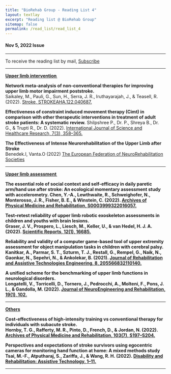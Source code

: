 ```yaml
---
title: "BioRehab Group - Reading List 4"
layout: textlay
excerpt: "Reading list @ BioRehab Group"
sitemap: false
permalink: /read_list/read_list_4
---
```


#### Nov 5, 2022 Issue  

--- 

To receive the reading list by mail, <a href="https://forms.gle/tnrR7bbEnf3SqjmLA"> Subscribe</a>

---

<b> <ins> Upper limb intervention  </ins> </b>

**Network meta-analysis of non-conventional therapies for improving upper limb motor impairment poststroke.** <br> Saikaley, M., Pauli, G., Sun, H., Serra, J. R., Iruthayarajah, J., & Teasell, R. (2022). [Stroke, STROKEAHA.122.040687.](https://doi.org/10.1161/STROKEAHA.122.040687.)

**Effectiveness of constraint induced  movement therapy (Cimt) in comparison with other therapeutic interventions in treatment of adult stroke patients: A systematic review.** Shilpshree P., Dr. P., Shreya B., Dr. G., & Trupti R., Dr. D. (2022). [International Journal of Science and Healthcare Research, 7(3), 358–365.](https://doi.org/10.52403/ijshr.20220748)

**The Effectiveness of Intense Neurorehabilitation of the Upper Limb after Stroke** <br> Benedek.I, Vanta.O (2022) [The European Federation of NeuroRehabilitation Societies](https://efnr.org/the-effectiveness-of-intense-neurorehabilitation-of-the-upper-limb-after-stroke/)

--- 
 
<b> <ins> Upper limb assessment  

**The essential role of social context and self-efficacy in daily paretic arm/hand use after stroke: An ecological momentary assessment study with accelerometry.** Chen, Y.-A., Lewthwaite, R., Schweighofer, N., Monterosso, J. R., Fisher, B. E., & Winstein, C. (2022). [Archives of Physical Medicine and Rehabilitation, S0003999322016057.](https://doi.org/10.1016/j.apmr.2022.09.003)

**Test–retest reliability of upper limb robotic exoskeleton assessments in children and youths with brain lesions.** <br> Graser, J. V., Prospero, L., Liesch, M., Keller, U., & van Hedel, H. J. A. (2022). [Scientific Reports, 12(1), 16685.](https://doi.org/10.1038/s41598-022-20588-8)

**Reliability and validity of a computer game-based tool of upper extremity assessment for object manipulation tasks in children with cerebral palsy.** Kanitkar, A., Parmar, S. T., Szturm, T. J., Restall, G., Rempel, G., Naik, N., Gaonkar, N., Sepehri, N., & Ankolekar, B. (2021). [Journal of Rehabilitation and Assistive Technologies Engineering, 8, 205566832110140.](https://doi.org/10.1177/20556683211014023)

**A unified scheme for the benchmarking of upper limb functions in neurological disorders.** <br> Longatelli, V., Torricelli, D., Tornero, J., Pedrocchi, A., Molteni, F., Pons, J. L., & Gandolla, M. (2022). [Journal of NeuroEngineering and Rehabilitation, 19(1), 102.](https://doi.org/10.1186/s12984-022-01082-8)

---  

<b> <ins> Others </ins> </b>

**Cost-effectiveness of high-intensity training vs conventional therapy for individuals with subacute stroke.** <br> Hornby, T. G., Rafferty, M. R., Pinto, D., French, D., & Jordan, N. (2022). [Archives of Physical Medicine and Rehabilitation, 103(7), S197–S204.](https://doi.org/10.1016/j.apmr.2021.05.017) 

**Perspectives and expectations of stroke survivors using egocentric cameras for monitoring hand function at home: A mixed methods study** Tsai, M.-F., Atputharaj, S., Zariffa, J., & Wang, R. H. (2022). [Disability and Rehabilitation: Assistive Technology, 1–11.](https://doi.org/10.1080/17483107.2022.2129851)

--- 